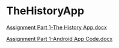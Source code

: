 # TheHistoryApp
[Assignment Part 1-The History App.docx](https://github.com/user-attachments/files/16986063/Assignment.Part.1-The.History.App.docx)

[Assignment Part 1-Android App Code.docx](https://github.com/user-attachments/files/16986091/Assignment.Part.1-Android.App.Code.docx)
